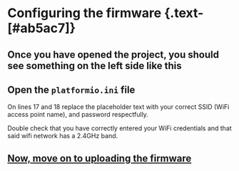 <script setup>
import Alerts from '../../vue/alerts/Alerts.vue'
import ImageCard from '../../vue/images/ImageComponent.vue'
import { image_settings } from '../../static/image_settings'
import { alerts } from '../../static/alerts'
</script>

# Configuring the firmware {.text-[#ab5ac7]}

## Once you have opened the project, you should see something on the left side like this

<ImageCard :options="image_settings.configure_firmware_one"/>

## Open the `platformio.ini` file

<ImageCard :options="image_settings.configure_firmware_two"/>

On lines 17 and 18 replace the placeholder text with your correct SSID (WiFi access point name), and password respectfully.

<Alerts :options="alerts.parts_list_one">
    <template v-slot:content>
        <p>
           Make sure your wifi router has a 2.4 GHz band. While most do, this is not always the case. Setting each band (5GHz, and 2.4GHz) to different SSIDs is recommended, though not required.
        </p>
    </template>
</Alerts>

Double check that you have correctly entered your WiFi credentials and that said wifi network has a 2.4GHz band.

## [Now, move on to uploading the firmware](/firmware_guide/upload_firmware.html)
